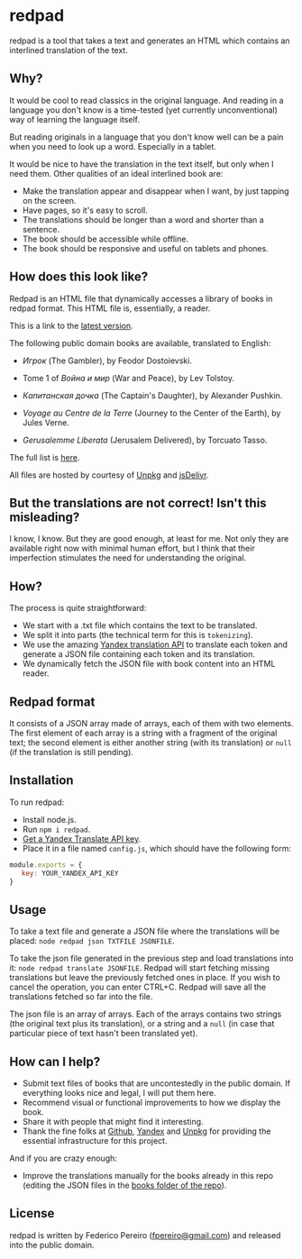 # redpad

redpad is a tool that takes a text and generates an HTML which contains an interlined translation of the text.

## Why?

It would be cool to read classics in the original language. And reading in a language you don't know is a time-tested (yet currently unconventional) way of learning the language itself.

But reading originals in a language that you don't know well can be a pain when you need to look up a word. Especially in a tablet.

It would be nice to have the translation in the text itself, but only when I need them. Other qualities of an ideal interlined book are:

- Make the translation appear and disappear when I want, by just tapping on the screen.
- Have pages, so it's easy to scroll.
- The translations should be longer than a word and shorter than a sentence.
- The book should be accessible while offline.
- The book should be responsive and useful on tablets and phones.

## How does this look like?

Redpad is an HTML file that dynamically accesses a library of books in redpad format. This HTML file is, essentially, a reader.

This is a link to the [latest version](https://unpkg.com/redpad@2.3.1/redpad.html).

The following public domain books are available, translated to English:

- *Игрок* (The Gambler), by Feodor Dostoievski.

- Tome 1 of *Война и мир* (War and Peace), by Lev Tolstoy.

- *Капитанская дочка* (The Captain's Daughter), by Alexander Pushkin.

- *Voyage au Centre de la Terre* (Journey to the Center of the Earth), by Jules Verne.

- *Gerusalemme Liberata* (Jerusalem Delivered), by Torcuato Tasso.

The full list is [here](https://github.com/fpereiro/redpad/tree/master/books).

All files are hosted by courtesy of [Unpkg](https://unpkg.com) and [jsDelivr](https://www.jsdelivr.com/).

## But the translations are not correct! Isn't this misleading?

I know, I know. But they are good enough, at least for me. Not only they are available right now with minimal human effort, but I think that their imperfection stimulates the need for understanding the original.

## How?

The process is quite straightforward:

- We start with a .txt file which contains the text to be translated.
- We split it into parts (the technical term for this is `tokenizing`).
- We use the amazing [Yandex translation API](https://tech.yandex.com) to translate each token and generate a JSON file containing each token and its translation.
- We dynamically fetch the JSON file with book content into an HTML reader.

## Redpad format

It consists of a JSON array made of arrays, each of them with two elements. The first element of each array is a string with a fragment of the original text; the second element is either another string (with its translation) or `null` (if the translation is still pending).

## Installation

To run redpad:

- Install node.js.
- Run `npm i redpad`.
- [Get a Yandex Translate API key](https://tech.yandex.com/keys/get/?service=trnsl).
- Place it in a file named `config.js`, which should have the following form:

```javascript
module.exports = {
   key: YOUR_YANDEX_API_KEY
}
```

## Usage

To take a text file and generate a JSON file where the translations will be placed: `node redpad json TXTFILE JSONFILE`.

To take the json file generated in the previous step and load translations into it: `node redpad translate JSONFILE`. Redpad will start fetching missing translations but leave the previously fetched ones in place. If you wish to cancel the operation, you can enter CTRL+C. Redpad will save all the translations fetched so far into the file.

The json file is an array of arrays. Each of the arrays contains two strings (the original text plus its translation), or a string and a `null` (in case that particular piece of text hasn't been translated yet).

## How can I help?

- Submit text files of books that are uncontestedly in the public domain. If everything looks nice and legal, I will put them here.
- Recommend visual or functional improvements to how we display the book.
- Share it with people that might find it interesting.
- Thank the fine folks at [Github](https://github.com), [Yandex](https://tech.yandex.com/) and [Unpkg](https://unpkg.com) for providing the essential infrastructure for this project.

And if you are crazy enough:

- Improve the translations manually for the books already in this repo (editing the JSON files in the [books folder of the repo](https://github.com/fpereiro/redpad/tree/master/books)).

## License

redpad is written by Federico Pereiro (fpereiro@gmail.com) and released into the public domain.
